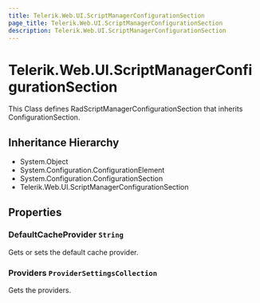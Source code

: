 ```yaml
---
title: Telerik.Web.UI.ScriptManagerConfigurationSection
page_title: Telerik.Web.UI.ScriptManagerConfigurationSection
description: Telerik.Web.UI.ScriptManagerConfigurationSection
---
```


# Telerik.Web.UI.ScriptManagerConfigurationSection

This Class defines RadScriptManagerConfigurationSection that inherits ConfigurationSection.

## Inheritance Hierarchy

* System.Object
* System.Configuration.ConfigurationElement
* System.Configuration.ConfigurationSection
* Telerik.Web.UI.ScriptManagerConfigurationSection

## Properties

###  DefaultCacheProvider `String`

Gets or sets the default cache provider.

###  Providers `ProviderSettingsCollection`

Gets the providers.

